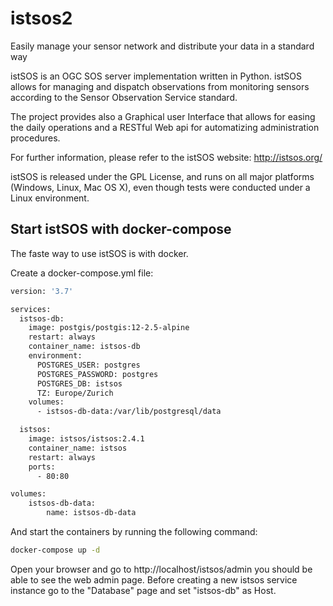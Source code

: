 # istsos2
Easily manage your sensor network and distribute your data in a standard way

istSOS is an OGC SOS server implementation written in Python. istSOS allows for managing and dispatch observations from monitoring sensors according to the Sensor Observation Service standard.

The project provides also a Graphical user Interface that allows for easing the daily operations and a RESTful Web api for automatizing administration procedures.

For further information, please refer to the istSOS website: <http://istsos.org/>

istSOS is released under the GPL License, and runs on all major platforms (Windows, Linux, Mac OS X), even though tests were conducted under a Linux environment.


## Start istSOS with docker-compose

The faste way to use istSOS is with docker.

Create a docker-compose.yml file:

```bash
version: '3.7'

services:
  istsos-db:
    image: postgis/postgis:12-2.5-alpine
    restart: always
    container_name: istsos-db
    environment:
      POSTGRES_USER: postgres
      POSTGRES_PASSWORD: postgres
      POSTGRES_DB: istsos
      TZ: Europe/Zurich
    volumes:
      - istsos-db-data:/var/lib/postgresql/data

  istsos:
    image: istsos/istsos:2.4.1
    container_name: istsos
    restart: always
    ports:
      - 80:80

volumes:
    istsos-db-data:
        name: istsos-db-data

```

And start the containers by running the following command:


```bash
docker-compose up -d
```

Open your browser and go to http://localhost/istsos/admin you should be able to see the web admin page.
Before creating a new istsos service instance go to the "Database" page and set "istsos-db" as Host.